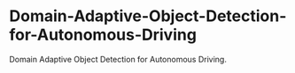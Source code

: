 # Domain-Adaptive-Object-Detection-for-Autonomous-Driving
Domain Adaptive Object Detection for  Autonomous Driving.
